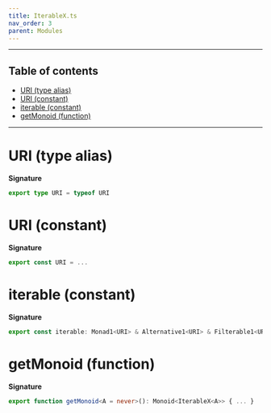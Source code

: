 ```yaml
---
title: IterableX.ts
nav_order: 3
parent: Modules
---
```


---

<h2 class="text-delta">Table of contents</h2>

- [URI (type alias)](#uri-type-alias)
- [URI (constant)](#uri-constant)
- [iterable (constant)](#iterable-constant)
- [getMonoid (function)](#getmonoid-function)

---

# URI (type alias)

**Signature**

```ts
export type URI = typeof URI
```

# URI (constant)

**Signature**

```ts
export const URI = ...
```

# iterable (constant)

**Signature**

```ts
export const iterable: Monad1<URI> & Alternative1<URI> & Filterable1<URI> = ...
```

# getMonoid (function)

**Signature**

```ts
export function getMonoid<A = never>(): Monoid<IterableX<A>> { ... }
```
